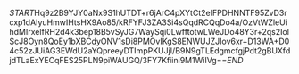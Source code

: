 $START$Hq9z2B9YJY0aNx9S1hUTDT+r6jArC4pXYtCt2eIFPDHNNTF95ZvD3rcxp1dAIyuHmwIHtsHX9Ao85/kRFYFJ3ZA3Si4sQqdRCQqDo4a/OzVtWZleUihdMIrxelfRH2d4k3bep18B5vSyJG7WaySqi0LwfftotwLWeJDo48Y3r+2qs2IolScJ8Oyn8QoEy1bXBCdyONV1sDi8PMOvIKgS8ENWUJZJIov6xr+D13WA+D04c52zJUiAG3EWdU2aYQpreeyDTImpPKUJjI/B9N9gTLEdgmcfgjPdt2gBUXfdjdTLaExYECqFES25PLN9piWAUGQ/3FY7Kfiini9M1WiIVg==$END$